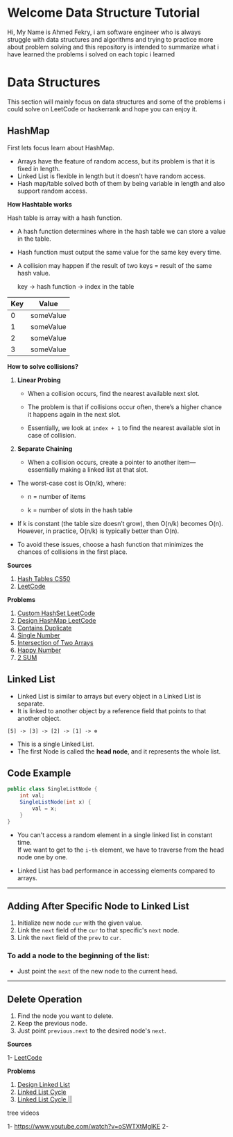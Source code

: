 # Welcome Data Structure Tutorial

Hi, My Name is Ahmed Fekry, i am software engineer who is always struggle with data structures and algorithms and trying to practice more about problem solving and this repository is intended to summarize what i have learned the problems i solved on each topic i learned  


# Data Structures

This section will mainly focus on data structures and some of the problems i could solve on LeetCode or hackerrank and hope you can enjoy it.


## HashMap 

First lets focus learn about HashMap. 

-   Arrays have the feature of random access, but its problem is that it is fixed in length.
-   Linked List is flexible in length but it doesn't have random access.
-   Hash map/table solved both of them by being variable in length and also support random access.

**How Hashtable works**

Hash table is array with a hash function.
-   A hash function determines where in the hash table we can store a value in the table.
 -   Hash function must output the same value for the same key every time.    
-   A collision may happen if the result of two keys = result of the same hash value.

      key  →  hash function  →  index in the table
												                                 
|Key|Value|
|--|--|
| 0 | someValue |
| 1 | someValue |
| 2 | someValue |
| 3 | someValue |



**How to solve collisions?**

1.  **Linear Probing**
    
    -   When a collision occurs, find the nearest available next slot.
        
    -   The problem is that if collisions occur often, there’s a higher chance it happens again in the next slot.
        
    -   Essentially, we look at `index + 1` to find the nearest available slot in case of collision.
        
2.  **Separate Chaining**
    
    -   When a collision occurs, create a pointer to another item—essentially making a linked list at that slot.
        

-   The worst-case cost is O(n/k), where:
    
    -   n = number of items
        
    -   k = number of slots in the hash table
        
-   If k is constant (the table size doesn’t grow), then O(n/k) becomes O(n). However, in practice, O(n/k) is typically better than O(n).
-   To avoid these issues, choose a hash function that minimizes the chances of collisions in the first place.

**Sources**
1.  [Hash Tables CS50](https://www.youtube.com/watch?v=h2d9b_nEzoA)
2. [LeetCode](https://leetcode.com/explore/learn/card/hash-table/182/practical-applications/1109/)

**Problems**

 1. [Custom HashSet LeetCode](https://leetcode.com/explore/learn/card/hash-table/182/practical-applications/1139/)
 2. [Design HashMap LeetCode](https://leetcode.com/explore/learn/card/hash-table/182/practical-applications/1140/)
 3. [Contains Duplicate](https://leetcode.com/explore/learn/card/hash-table/183/combination-with-other-algorithms/1112/)
 4. [Single Number](https://leetcode.com/explore/learn/card/hash-table/183/combination-with-other-algorithms/1176/)
 5. [Intersection of Two Arrays](https://leetcode.com/explore/learn/card/hash-table/183/combination-with-other-algorithms/1105/)
 6. [Happy Number](https://leetcode.com/explore/learn/card/hash-table/183/combination-with-other-algorithms/1131/)
 7. [2 SUM](https://leetcode.com/problems/two-sum/description/)

 
## Linked List

- Linked List is similar to arrays but every object in a Linked List is separate.
- It is linked to another object by a reference field that points to that another object.

```
[5] -> [3] -> [2] -> [1] -> ⊗
```

- This is a single Linked List.
- The first Node is called the **head node**, and it represents the whole list.

## Code Example

```csharp
public class SingleListNode {
    int val;
    SingleListNode(int x) {
        val = x;
    }
}
```

- You can't access a random element in a single linked list in constant time.  
  If we want to get to the `i-th` element, we have to traverse from the head node one by one.

- Linked List has bad performance in accessing elements compared to arrays.

---

## Adding After Specific Node to Linked List

1. Initialize new node `cur` with the given value.
2. Link the `next` field of the `cur` to that specific's `next` node.
3. Link the `next` field of the `prev` to `cur`.

### To add a node to the beginning of the list:
- Just point the `next` of the new node to the current head.

---

## Delete Operation

1. Find the node you want to delete.
2. Keep the previous node.
3. Just point `previous.next` to the desired node's `next`.


**Sources**

1-  [LeetCode](https://leetcode.com/explore/learn/card/linked-list/)


**Problems**

1. [Design Linked List](https://leetcode.com/explore/learn/card/linked-list/209/singly-linked-list/1290/)
2. [Linked List Cycle](https://leetcode.com/explore/learn/card/linked-list/214/two-pointer-technique/1212/)
3. [Linked List Cycle ||](https://leetcode.com/explore/learn/card/linked-list/214/two-pointer-technique/1214/)

tree videos

1- https://www.youtube.com/watch?v=oSWTXtMglKE
2- 